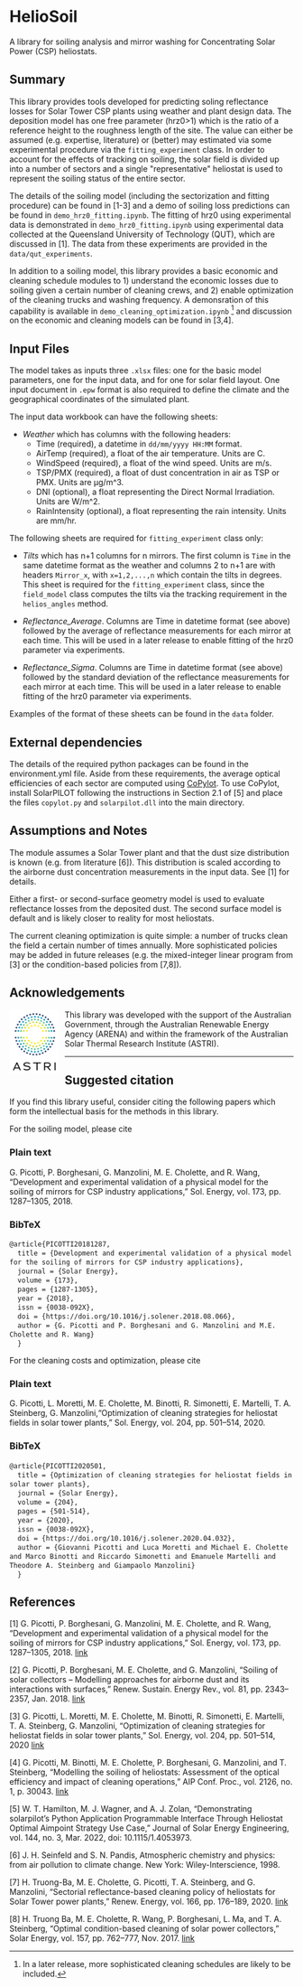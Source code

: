 # HelioSoil
A library for soiling analysis and mirror washing for Concentrating Solar Power (CSP) heliostats.

## Summary
This library provides tools developed for predicting soling reflectance losses for Solar Tower CSP plants using weather and plant design data. The deposition model has one free parameter (hrz0>1) which is the ratio of a reference height to the roughness length of the site. The value can either be assumed (e.g. expertise, literature) or (better) may estimated via some experimental procedure via the `fitting_experiment` class. In order to account for the effects of tracking on soiling, the solar field is divided up into a number of sectors and a single "representative" heliostat is used to represent the soiling status of the entire sector.

The details of the soiling model (including the sectorization and fitting procedure) can be found in [1-3] and a demo of soiling loss predictions can be found in `demo_hrz0_fitting.ipynb`. The fitting of hrz0 using experimental data is demonstrated in `demo_hrz0_fitting.ipynb` using experimental data collected at the Queensland University of Technology (QUT), which are discussed in [1]. The data from these experiments are provided in the `data/qut_experiments`.

In addition to a soiling model, this library provides a basic economic and cleaning schedule modules to 1) understand the economic losses due to soiling given a certain number of cleaning crews, and 2) enable optimization of the cleaning trucks and washing frequency. A demonsration of this capability is available in `demo_cleaning_optimization.ipynb` [^1] and discussion on the economic and cleaning models can be found in [3,4].

[^1]: In a later release, more sophisticated cleaning schedules are likely to be included.

## Input Files
The model takes as inputs three `.xlsx` files: one for the basic model parameters, one for the input data, and for one for solar field layout. One input document in `.epw` format is also required to define the climate and the geographical coordinates of the simulated plant.

The input data workbook can have the following sheets: 

* *Weather* which has columns with the following headers: 
    - Time (required), a datetime in `dd/mm/yyyy HH:MM` format.
    - AirTemp (required), a float of the air temperature. Units are C.
    - WindSpeed (required), a float of the wind speed. Units are m/s.
    - TSP/PMX (required), a float of dust concentration in air as TSP or PMX. Units are µg/m^3.
    - DNI (optional), a float representing the Direct Normal Irradiation. Units are W/m^2.
    - RainIntensity (optional), a float representing the rain intensity. Units are mm/hr.

The following sheets are required for `fitting_experiment` class only:

* *Tilts* which has n+1 columns for n mirrors. The first column is `Time` in the same datetime format as the weather and columns 2 to n+1 are with headers `Mirror_x`, with `x=1,2,...,n` which contain the tilts in degrees. This sheet is required for the `fitting_experiment` class, since  the `field_model` class computes the tilts via the tracking requirement in the `helios_angles` method.

* *Reflectance_Average*. Columns are Time in datetime format (see above) followed by the average of reflectance measurements for each mirror at each time. This will be used in a later release to enable fitting of the hrz0 parameter via experiments.

* *Reflectance_Sigma*. Columns are Time in datetime format (see above) followed by the standard deviation of the reflectance measurements for each mirror at each time. This will be used in a later release to enable fitting of the hrz0 parameter via experiments.

Examples of the format of these sheets can be found in the `data` folder.

## External dependencies
The details of the required python packages can be found in the environment.yml file. Aside from these requirements, the average optical efficiencies of each sector are computed using [CoPylot](https://www.nrel.gov/docs/fy21osti/78774.pdf). To use CoPylot, install SolarPILOT following the instructions in Section 2.1 of [5] and place the files `copylot.py` and `solarpilot.dll` into the main directory.

## Assumptions and Notes
The module assumes a Solar Tower plant and that the dust size distribution is known (e.g. from literature [6]). This distribution is scaled according to the airborne dust concentration measurements in the input data. See [1] for details. 
	
Either a first- or second-surface geometry model is used to evaluate reflectance losses from the deposited dust. The second surface model is default and is likely closer to reality for most heliostats.

The current cleaning optimization is quite simple: a number of trucks clean the field a certain number of times annually. More sophisticated policies may be added in future releases (e.g. the mixed-integer linear program from [3] or the condition-based policies from [7,8]).

## Acknowledgements
<img style="float: left;background-color: white;margin-bottom:10px;margin-right:10px" src="docs/astri_logo.png" width="88" height="113">

This library was developed with the support of the Australian Government, through the Australian Renewable Energy Agency (ARENA) and within the framework of the Australian Solar Thermal Research Institute (ASTRI).

--------------------
## Suggested citation
If you find this library useful, consider citing the following papers which form the intellectual basis for the methods in this library. 

For the soiling model, please cite
### Plain text
  G. Picotti, P. Borghesani, G. Manzolini, M. E. Cholette, and R. Wang, “Development and experimental validation of a physical model for the soiling of mirrors for CSP industry applications,” Sol. Energy, vol. 173, pp. 1287–1305, 2018.

### BibTeX
  ~~~
  @article{PICOTTI20181287,
    title = {Development and experimental validation of a physical model for the soiling of mirrors for CSP industry applications},
    journal = {Solar Energy},
    volume = {173},
    pages = {1287-1305},
    year = {2018},
    issn = {0038-092X},
    doi = {https://doi.org/10.1016/j.solener.2018.08.066},
    author = {G. Picotti and P. Borghesani and G. Manzolini and M.E. Cholette and R. Wang}
    }
  ~~~

For the cleaning costs and optimization, please cite
### Plain text
  G. Picotti, L. Moretti, M. E. Cholette, M. Binotti, R. Simonetti, E. Martelli, T. A. Steinberg, G. Manzolini,“Optimization of cleaning strategies for heliostat fields in solar tower plants,” Sol. Energy, vol. 204, pp. 501–514, 2020.

### BibTeX
  ~~~
@article{PICOTTI2020501,
	title = {Optimization of cleaning strategies for heliostat fields in solar tower plants},
	journal = {Solar Energy},
	volume = {204},
	pages = {501-514},
	year = {2020},
	issn = {0038-092X},
	doi = {https://doi.org/10.1016/j.solener.2020.04.032},
	author = {Giovanni Picotti and Luca Moretti and Michael E. Cholette and Marco Binotti and Riccardo Simonetti and Emanuele Martelli and Theodore A. Steinberg and Giampaolo Manzolini}
	}
  ~~~

## References
[1] G. Picotti, P. Borghesani, G. Manzolini, M. E. Cholette, and R. Wang, “Development and experimental validation of a physical model for the soiling of mirrors for CSP industry applications,” Sol. Energy, vol. 173, pp. 1287–1305, 2018. [link](https://eprints.qut.edu.au/123160/)

[2] G. Picotti, P. Borghesani, M. E. Cholette, and G. Manzolini, “Soiling of solar collectors – Modelling approaches for airborne dust and its interactions with surfaces,” Renew. Sustain. Energy Rev., vol. 81, pp. 2343–2357, Jan. 2018. [link](https://eprints.qut.edu.au/223121/)

[3] G. Picotti, L. Moretti, M. E. Cholette, M. Binotti, R. Simonetti, E. Martelli, T. A. Steinberg, G. Manzolini, “Optimization of cleaning strategies for heliostat fields in solar tower plants,” Sol. Energy, vol. 204, pp. 501–514, 2020 [link](https://eprints.qut.edu.au/201838/)

[4] G. Picotti, M. Binotti, M. E. Cholette, P. Borghesani, G. Manzolini, and T. Steinberg, “Modelling the soiling of heliostats: Assessment of the optical efficiency and impact of cleaning operations,” AIP Conf. Proc., vol. 2126, no. 1, p. 30043. [link](https://aip.scitation.org/doi/pdf/10.1063/1.5117555?class=pdf)

[5] W. T. Hamilton, M. J. Wagner, and A. J. Zolan, “Demonstrating solarpilot’s Python Application Programmable Interface Through Heliostat Optimal Aimpoint Strategy Use Case,” Journal of Solar Energy Engineering, vol. 144, no. 3, Mar. 2022, doi: 10.1115/1.4053973.

[6] J. H. Seinfeld and S. N. Pandis, Atmospheric chemistry and physics: from air pollution to climate change. New York: Wiley-Interscience, 1998.

[7] H. Truong-Ba, M. E. Cholette, G. Picotti, T. A. Steinberg, and G. Manzolini, “Sectorial reflectance-based cleaning policy of heliostats for Solar Tower power plants,” Renew. Energy, vol. 166, pp. 176–189, 2020. [link](https://eprints.qut.edu.au/207053/)

[8] H. Truong Ba, M. E. Cholette, R. Wang, P. Borghesani, L. Ma, and T. A. Steinberg, “Optimal condition-based cleaning of solar power collectors,” Solar Energy, vol. 157, pp. 762–777, Nov. 2017. [link](https://eprints.qut.edu.au/111078/)


